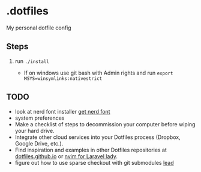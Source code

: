 # .dotfiles

My personal dotfile config

## Steps

1. run `./install`

   - If on windows use git bash with Admin rights and run `export MSYS=winsymlinks:nativestrict`

## TODO

- look at nerd font installer [get nerd font](https://github.com/ronniedroid/getnf)
- system preferences
- Make a checklist of steps to decommission your computer before wiping your hard drive.
- Integrate other cloud services into your Dotfiles process (Dropbox, Google Drive, etc.).
- Find inspiration and examples in other Dotfiles repositories at [dotfiles.github.io](https://dotfiles.github.io/) or [nvim for Laravel lady](https://github.com/jessarcher/dotfiles).
- figure out how to use sparse checkout with git submodules [lead](https://gist.github.com/Anmo/02c021bdd159f5962963)
